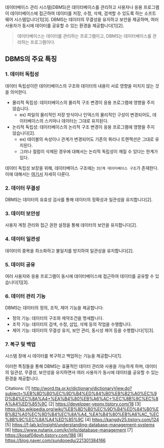 데이터베이스 관리 시스템(DBMS)은 데이터베이스를 관리하고 사용자나 응용 프로그램이 데이터베이스에 접근하여 데이터를 저장, 수정, 삭제, 검색할 수 있도록 하는 소프트웨어 시스템입니다[1][3]. DBMS는 데이터의 무결성을 유지하고 보안을 제공하며, 여러 사용자가 동시에 데이터를 공유할 수 있는 환경을 제공합니다[1][2].

> 데이터베이스는 데이터를 관리하는 프로그램이고, DBMS는 데이터베이스를 관리하는 프로그램이다.

## DBMS의 주요 특징

### 1. 데이터 독립성

데이터 독립성이란 데이터베이스의 구조와 데이터의 내용이 서로 영향을 미치지 않는 것을 의미한다.

- 물리적 독립성: 데이터베이스의 물리적 구조 변경이 응용 프로그램에 영향을 주지 않습니다.
    - ex) 파일의 물리적인 저장 방식이나 인덱스의 물리적인 구성이 변경되어도, 데이터베이스의 스키마나 데이터는 그대로 유지된다.
- 논리적 독립성: 데이터베이스의 논리적 구조 변경이 응용 프로그램에 영향을 주지 않습니다[2].
    - ex) 테이블의 속성이나 관계가 변경되어도 기존의 쿼리나 트랜잭션은 그대로 유지된다.
    - 그러나 컬럼이 삭제된 경우에 대해서는 논리적 독립성이 깨질 수 있다는 한계가 있다.

데이터 독립성 보장을 위해, 데이터베이스 구조에는 `3단계 데이터베이스 구조`가 존재한다. 이에 대해서는 [여기서](04.%20데이터베이스%20스키마.md) 자세히 다룬다.

### 2. 데이터 무결성
DBMS는 데이터의 유효성 검사를 통해 데이터의 정확성과 일관성을 유지합니다[2].

### 3. 데이터 보안성
사용자 계정 관리와 접근 권한 설정을 통해 데이터의 보안을 유지합니다[2].

### 4. 데이터 일관성
데이터의 중복을 최소화하고 불일치를 방지하여 일관성을 유지합니다[2].

### 5. 데이터 공유
여러 사용자와 응용 프로그램이 동시에 데이터베이스에 접근하여 데이터를 공유할 수 있습니다[1][3].

### 6. 데이터 관리 기능
DBMS는 데이터의 정의, 조작, 제어 기능을 제공합니다:
- 정의 기능: 데이터의 구조와 제약조건을 명세합니다.
- 조작 기능: 데이터의 검색, 수정, 삽입, 삭제 등의 작업을 수행합니다.
- 제어 기능: 데이터의 무결성 유지, 보안 관리, 동시성 제어 등을 수행합니다[1][3].

### 7. 복구 및 백업
시스템 장애 시 데이터를 복구하고 백업하는 기능을 제공합니다[1].

이러한 특징들을 통해 DBMS는 효율적인 데이터 관리와 사용을 가능하게 하며, 데이터의 일관성, 무결성, 보안성을 유지하면서 여러 사용자가 동시에 데이터를 공유할 수 있는 환경을 제공합니다.

Citations:
[1] http://word.tta.or.kr/dictionary/dictionaryView.do?subject=%EB%8D%B0%EC%9D%B4%ED%84%B0%EB%B2%A0%EC%9D%B4%EC%8A%A4+%EA%B4%80%EB%A6%AC+%EC%8B%9C%EC%8A%A4%ED%85%9C
[2] https://developer-yeony.tistory.com/18
[3] https://ko.wikipedia.org/wiki/%EB%8D%B0%EC%9D%B4%ED%84%B0%EB%B2%A0%EC%9D%B4%EC%8A%A4_%EA%B4%80%EB%A6%AC_%EC%8B%9C%EC%8A%A4%ED%85%9C
[4] https://kangdy25.tistory.com/124
[5] https://f-lab.kr/insight/understanding-database-management-systems
[6] https://www.nutanix.com/kr/info/database-management
[7] https://kosaf04pyh.tistory.com/186
[8] https://blog.naver.com/sundooedu/221301384166